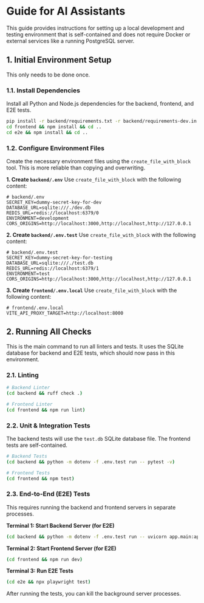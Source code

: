 # Guide for AI Assistants

This guide provides instructions for setting up a local development and testing environment that is self-contained and does not require Docker or external services like a running PostgreSQL server.

## 1. Initial Environment Setup

This only needs to be done once.

### 1.1. Install Dependencies

Install all Python and Node.js dependencies for the backend, frontend, and E2E tests.

```bash
pip install -r backend/requirements.txt -r backend/requirements-dev.in
cd frontend && npm install && cd ..
cd e2e && npm install && cd ..
```

### 1.2. Configure Environment Files

Create the necessary environment files using the `create_file_with_block` tool. This is more reliable than copying and overwriting.

**1. Create `backend/.env`**
Use `create_file_with_block` with the following content:
```
# backend/.env
SECRET_KEY=dummy-secret-key-for-dev
DATABASE_URL=sqlite:///./dev.db
REDIS_URL=redis://localhost:6379/0
ENVIRONMENT=development
CORS_ORIGINS=http://localhost:3000,http://localhost,http://127.0.0.1
```

**2. Create `backend/.env.test`**
Use `create_file_with_block` with the following content:
```
# backend/.env.test
SECRET_KEY=dummy-secret-key-for-testing
DATABASE_URL=sqlite:///./test.db
REDIS_URL=redis://localhost:6379/1
ENVIRONMENT=test
CORS_ORIGINS=http://localhost:3000,http://localhost,http://127.0.0.1
```

**3. Create `frontend/.env.local`**
Use `create_file_with_block` with the following content:
```
# frontend/.env.local
VITE_API_PROXY_TARGET=http://localhost:8000
```

## 2. Running All Checks

This is the main command to run all linters and tests. It uses the SQLite database for backend and E2E tests, which should now pass in this environment.

### 2.1. Linting

```bash
# Backend Linter
(cd backend && ruff check .)

# Frontend Linter
(cd frontend && npm run lint)
```

### 2.2. Unit & Integration Tests

The backend tests will use the `test.db` SQLite database file. The frontend tests are self-contained.

```bash
# Backend Tests
(cd backend && python -m dotenv -f .env.test run -- pytest -v)

# Frontend Tests
(cd frontend && npm test)
```

### 2.3. End-to-End (E2E) Tests

This requires running the backend and frontend servers in separate processes.

**Terminal 1: Start Backend Server (for E2E)**
```bash
(cd backend && python -m dotenv -f .env.test run -- uvicorn app.main:app --host 127.0.0.1 --port 8000)
```

**Terminal 2: Start Frontend Server (for E2E)**
```bash
(cd frontend && npm run dev)
```

**Terminal 3: Run E2E Tests**
```bash
(cd e2e && npx playwright test)
```

After running the tests, you can kill the background server processes.
